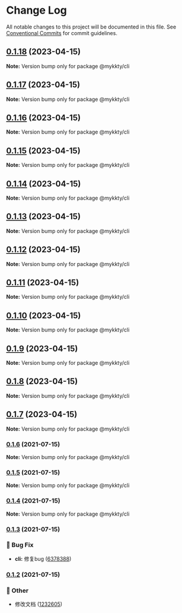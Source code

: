 # Change Log

All notable changes to this project will be documented in this file.
See [Conventional Commits](https://conventionalcommits.org) for commit guidelines.

## [0.1.18](https://github.com/willson-wang/lerna-demo/compare/@mykkty/cli@0.1.17...@mykkty/cli@0.1.18) (2023-04-15)

**Note:** Version bump only for package @mykkty/cli





## [0.1.17](https://github.com/willson-wang/lerna-demo/compare/@mykkty/cli@0.1.16...@mykkty/cli@0.1.17) (2023-04-15)

**Note:** Version bump only for package @mykkty/cli





## [0.1.16](https://github.com/willson-wang/lerna-demo/compare/@mykkty/cli@0.1.15...@mykkty/cli@0.1.16) (2023-04-15)

**Note:** Version bump only for package @mykkty/cli





## [0.1.15](https://github.com/willson-wang/lerna-demo/compare/@mykkty/cli@0.1.14...@mykkty/cli@0.1.15) (2023-04-15)

**Note:** Version bump only for package @mykkty/cli





## [0.1.14](https://github.com/willson-wang/lerna-demo/compare/@mykkty/cli@0.1.13...@mykkty/cli@0.1.14) (2023-04-15)

**Note:** Version bump only for package @mykkty/cli





## [0.1.13](https://github.com/willson-wang/lerna-demo/compare/@mykkty/cli@0.1.12...@mykkty/cli@0.1.13) (2023-04-15)

**Note:** Version bump only for package @mykkty/cli





## [0.1.12](https://github.com/willson-wang/lerna-demo/compare/@mykkty/cli@0.1.11...@mykkty/cli@0.1.12) (2023-04-15)

**Note:** Version bump only for package @mykkty/cli





## [0.1.11](https://github.com/willson-wang/lerna-demo/compare/@mykkty/cli@0.1.10...@mykkty/cli@0.1.11) (2023-04-15)

**Note:** Version bump only for package @mykkty/cli





## [0.1.10](https://github.com/willson-wang/lerna-demo/compare/@mykkty/cli@0.1.9...@mykkty/cli@0.1.10) (2023-04-15)

**Note:** Version bump only for package @mykkty/cli





## [0.1.9](https://github.com/willson-wang/lerna-demo/compare/@mykkty/cli@0.1.8...@mykkty/cli@0.1.9) (2023-04-15)

**Note:** Version bump only for package @mykkty/cli





## [0.1.8](https://github.com/willson-wang/lerna-demo/compare/@mykkty/cli@0.1.7...@mykkty/cli@0.1.8) (2023-04-15)

**Note:** Version bump only for package @mykkty/cli





## [0.1.7](https://github.com/willson-wang/lerna-demo/compare/@mykkty/cli@0.1.6...@mykkty/cli@0.1.7) (2023-04-15)

**Note:** Version bump only for package @mykkty/cli





### [0.1.6](https://github.com/willson-wang/lerna-demo/compare/@mykkty/cli@0.1.5...@mykkty/cli@0.1.6) (2021-07-15)

**Note:** Version bump only for package @mykkty/cli





### [0.1.5](https://github.com/willson-wang/lerna-demo/compare/@mykkty/cli@0.1.4...@mykkty/cli@0.1.5) (2021-07-15)

**Note:** Version bump only for package @mykkty/cli





### [0.1.4](https://github.com/willson-wang/lerna-demo/compare/@mykkty/cli@0.1.3...@mykkty/cli@0.1.4) (2021-07-15)

**Note:** Version bump only for package @mykkty/cli





### [0.1.3](https://github.com/willson-wang/lerna-demo/compare/@mykkty/cli@0.1.2...@mykkty/cli@0.1.3) (2021-07-15)


### :bug: Bug Fix

* **cli:** 修复bug ([6378388](https://github.com/willson-wang/lerna-demo/commit/63783889d638b39a3ef92a9d375f33219067db57))



### [0.1.2](https://github.com/willson-wang/lerna-demo/compare/@mykkty/cli@0.1.1...@mykkty/cli@0.1.2) (2021-07-15)


### :mega: Other

* 修改文档 ([1232605](https://github.com/willson-wang/lerna-demo/commit/12326054a55f9871e05b687c901241b4a65a0d24))

